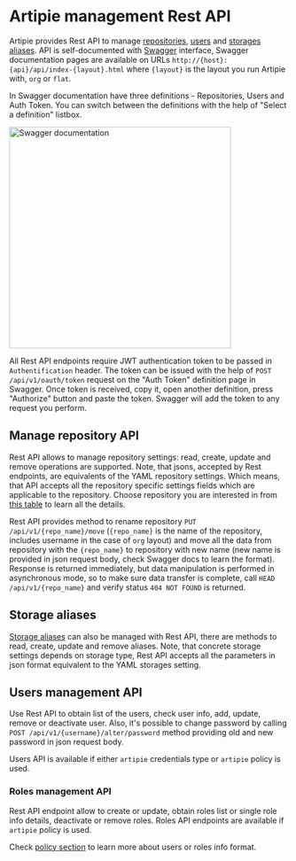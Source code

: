 # Artipie management Rest API

Artipie provides Rest API to manage [repositories](./Configuration-Repository), [users](./Configuration-Credentials) 
and [storages aliases](./Configuration-Storage#Storage-Aliases). API is self-documented with [Swagger](https://swagger.io/)
interface, Swagger documentation pages are available on URLs `http://{host}:{api}/api/index-{layout}.html` where
`{layout}` is the layout you run Artipie with, `org` or `flat`.

In Swagger documentation have three definitions - Repositories, Users and Auth Token. You can switch
between the definitions with the help of "Select a definition" listbox.

<img src="https://user-images.githubusercontent.com/14931449/193015387-3e25f937-7f23-4b27-884c-f183ca9dc8a0.png" alt="Swagger documentation" width="400"/>

All Rest API endpoints require JWT authentication token to be passed in `Authentification` header. 
The token can be issued with the help of `POST /api/v1/oauth/token` request on the "Auth Token" 
definition page in Swagger. Once token is received, copy it, open another definition, press 
"Authorize" button and paste the token. Swagger will add the token to any request you perform.

## Manage repository API

Rest API allows to manage repository settings: read, create, update and remove operations are supported. 
Note, that jsons, accepted by Rest endpoints, are equivalents of the YAML repository settings. Which means, 
that API accepts all the repository specific settings fields which are applicable to the repository. 
Choose repository you are interested in from [this table](./Configuration-Repository#Supported-repository-types) 
to learn all the details. 

Rest API provides method to rename repository `PUT /api/v1/{repo_name}/move` (`{repo_name}` is the 
name of the repository, includes username in the case of `org` layout) and move all the data
from repository with the `{repo_name}` to repository with new name (new name is provided in json 
request body, check Swagger docs to learn the format). Response is returned immediately, but data 
manipulation is performed in asynchronous mode, so to make sure data transfer is complete, 
call `HEAD /api/v1/{repo_name}` and verify status `404 NOT FOUND` is returned.

## Storage aliases
[Storage aliases](./Configuration-Storage#Storage-Aliases) can also be managed with Rest API, 
there are methods to read, create, update and remove aliases. Note, that concrete storage settings 
depends on storage type, Rest API accepts all the parameters in json format equivalent to the 
YAML storages setting. 

## Users management API

Use Rest API to obtain list of the users, check user info, add, update, remove or deactivate user. Also, it's
possible to change password by calling `POST /api/v1/{username}/alter/password` method providing
old and new password in json request body.

Users API is available if either `artipie` credentials type or `artipie` policy is used.  

### Roles management API

Rest API endpoint allow to create or update, obtain roles list or single role info details, 
deactivate or remove roles. Roles API endpoints are available if `artipie` policy is used.

Check [policy section](./Configuration-Policy) to learn more about users or roles info format.